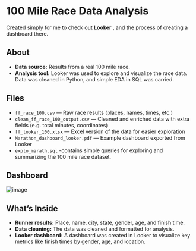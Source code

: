 # 100 Mile Race Data Analysis

Created simply for me to check out **Looker** , and the process of creating a dashboard there.

## About

- **Data source:** Results from a real 100 mile race.
- **Analysis tool:** Looker was used to explore and visualize the race data. Data was cleaned in Python, and simple EDA in SQL was carried.

## Files

- `ff_race_100.csv` — Raw race results (places, names, times, etc.)
- `clean_ff_race_100_output.csv` — Cleaned and enriched data with extra fields (e.g. total minutes, coordinates)
- `ff_looker_100.xlsx` — Excel version of the data for easier exploration
- `Marathon_dashboard_looker.pdf` — Example dashboard exported from Looker
- `explo_marath.sql` -contains simple queries for exploring and summarizing the 100 mile race dataset.

## Dashboard

![image](https://github.com/user-attachments/assets/07187e32-b849-4a3e-8fbe-16e7de8673d8)



## What’s Inside

- **Runner results:** Place, name, city, state, gender, age, and finish time.
- **Data cleaning:** The data was cleaned and formatted for analysis.
- **Looker dashboard:** A dashboard was created in Looker to visualize key metrics like finish times by gender, age, and location.

